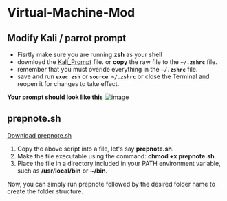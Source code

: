 # Virtual-Machine-Mod

## Modify Kali / parrot prompt
- Fisrtly make sure you are running **zsh** as your shell
- download the [Kali_Prompt](Kali_Prompt) file. or **copy** the raw file to the **`~/.zshrc`** file.
- remember that you must overide everything in the **`~/.zshrc`** file.
- save and run **`exec zsh`** or **``source ~/.zshrc``** or close the Terminal and reopen it for changes to take effect.
  
**Your prompt should look like this**
  ![image](https://github.com/AmweCodex/Virtual-Machine-Mod/assets/134791541/8d4157f1-5878-439d-ae6c-b14a25b43504)



## prepnote.sh
[Download prepnote.sh](prepnote.sh)

1. Copy the above script into a file, let's say **prepnote.sh**.
2. Make the file executable using the command: **chmod +x prepnote.sh**.
3. Place the file in a directory included in your PATH environment variable, such as **/usr/local/bin** or **~/bin**.

Now, you can simply run prepnote followed by the desired folder name to create the folder structure.


